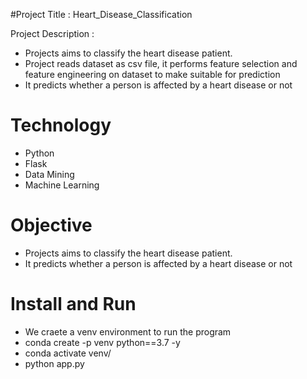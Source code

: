 #Project Title : Heart_Disease_Classification

Project Description : 

* Projects aims to classify the heart disease patient.
* Project reads dataset as csv file, it performs feature selection and feature engineering on dataset to make suitable for prediction
* It predicts whether a person is affected by a heart disease or not

# Technology

* Python
* Flask
* Data Mining
* Machine Learning

# Objective
* Projects aims to classify the heart disease patient.
* It predicts whether a person is affected by a heart disease or not

# Install and Run

* We craete a venv environment to run the program
* conda create -p venv python==3.7 -y
* conda activate venv/
* python app.py
